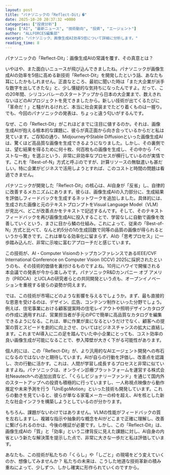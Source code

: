 ```yaml
---
layout: post
title: "パナソニックの「Reflect-Dit」�"
date: 2025-10-20 20:37:32 +0000
categories: ["投資分析"]
tags: ["AI", "最新ニュース", "技術動向", "投資", "エージェント"]
author: "ALLFORCES編集部"
excerpt: "パナソニック、画像生成AI効率5倍について詳細に分析します。"
reading_time: 8
---
```


パナソニックの「Reflect-Dit」：画像生成AIの常識を覆す、その真意とは？

いやはや、また面白いニュースが飛び込んできましたね。パナソニックが画像生成AIの効率を5倍に高める新技術「Reflect-Dit」を開発したという話、あなたも耳にしたかもしれません。正直なところ、最初に聞いた時は「また大企業が派手な数字を出してきたな」と、少し懐疑的な気持ちになったんですよ。だって、この20年間、シリコンバレーのスタートアップから日本の大企業まで、数えきれないほどのAIプロジェクトを見てきましたから。新しい技術が出てくるたびに「革命だ！」と騒がれるけれど、本当に社会実装までたどり着くものは一握り。でも、今回のパナソニックの発表は、ちょっと違う匂いがするんです。

なぜ、この「Reflect-Dit」がこれほどまでに注目に値するのか。それは、画像生成AIが抱える根本的な課題に、彼らが真正面から向き合っているからだと私は見ています。ご存知の通り、MidjourneyやStable Diffusionといった画像生成AIは、驚くほど高品質な画像を生成できるようになりました。しかし、その裏側では、望む結果を得るために何十枚、何百枚もの画像を生成し、その中から「ベストな一枚」を選ぶという、非常に非効率なプロセスが横行しているのが実情です。これを「Best-of-N」方式と呼ぶのですが、計算リソースの無駄遣いも甚だしい。特に企業がビジネスで活用しようとすれば、このコストと時間の問題は看過できません。

パナソニックが開発した「Reflect-Dit」の核心は、AI自身が「反省」し、自律的に改善するメカニズムにあります。彼らは、画像生成AIの入力部分に、生成結果を評価しフィードバックを生成するネットワークを追加しました。具体的には、生成された画像と元のテキストプロンプトをVisual Language Model（VLM）が見比べ、どこが改善点かをテキストで記述するんです。そして、そのテキストフィードバックを再び画像生成AIに投入することで、学習なしに自動で画像を改善していくという、まさに目から鱗の仕組み。これによって、従来の「Best-of-N」方式と比べて、なんと約5分の1の生成回数で同等の品質の画像が得られるというから驚きです。これは単なる効率化に留まらず、AIの「思考プロセス」に一歩踏み込んだ、非常に示唆に富むアプローチだと感じています。

この技術が、AI・Computer VisionのトップカンファレンスであるIEEE/CVF International Conference on Computer Vision (ICCV) 2025に採択されたというのも、その技術的価値を裏付けるものですよね。10月にハワイで開催される本会議での発表が今から楽しみです。パナソニックR&Dカンパニー オブ アメリカ（PRDCA）とUCLAの研究者らとの共同開発という点も、オープンイノベーションを重視する彼らの姿勢が伺えます。

では、この技術が市場にどのような影響を与えるでしょうか。まず、最も直接的な恩恵を受けるのは、デザイン、広告、コンテンツ制作といった分野でしょう。例えば、住宅事業における顧客提案時の住宅レイアウトや照明デザインカタログの作成に適用すれば、営業担当者が手元のPCで簡単に高品質なカタログを編集できるようになる。これは、単に作業が楽になるというだけでなく、顧客への提案の質とスピードを劇的に向上させ、ひいてはビジネスチャンスの拡大に直結します。これまでAI導入に二の足を踏んでいた中小企業にとっても、コスト効率の良い画像生成が可能になることで、参入障壁が大きく下がる可能性があります。

個人的には、この「Reflect-Dit」が、より汎用的なAIエージェント開発への布石になるのではないかと期待しています。AIが自らの行動を評価し、改善点を認識し、次の行動に活かす。これは、人間が学習し成長するプロセスと非常に似ていますよね。パナソニックは、オンライン診療プラットフォームを運営する株式会社Neautechへの追加出資など、「くらしビジョナリーファンド」を通じて国内外のスタートアップへの投資も積極的に行っていますし、一人称視点映像から動作推定や未来予測を行う「UniEgoMotion」といった技術も開発しています。これらの動きを見ていると、彼らが単なる家電メーカーの枠を超え、AIを核とした新たな社会インフラを構築しようとしているのが分かります。

もちろん、課題がないわけではありません。VLMの性能がフィードバックの質を左右しますし、複雑な指示や抽象的な概念をAIがどこまで正確に理解し、改善に繋げられるのかは、今後の検証が必要です。しかし、この「Reflect-Dit」は、画像生成AIの「質」と「効率」という二律背反に見えた課題に対し、AI自身の内省という新たな解決策を提示した点で、非常に大きな一歩だと私は評価しています。

あなたも、この技術が私たちの「くらし」や「しごと」の現場をどう変えていくのか、想像してみませんか？ 私たちの未来は、こうした地道な技術革新の積み重ねによって、少しずつ、しかし確実に形作られていくのですから。

